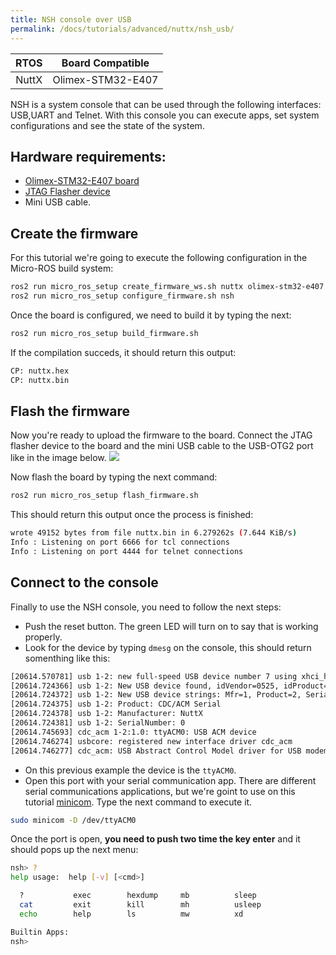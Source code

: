 ```yaml
---
title: NSH console over USB
permalink: /docs/tutorials/advanced/nuttx/nsh_usb/
---
```


|  RTOS |  Board Compatible |
|:-----:|:-----------------:|
| NuttX | Olimex-STM32-E407 |

NSH is a system console that can be used through the following interfaces: USB,UART and Telnet. With this console you can execute apps, set system configurations and see the state of the system.

## Hardware requirements:
- [Olimex-STM32-E407 board](https://www.olimex.com/Products/ARM/ST/STM32-E407/open-source-hardware)
- [JTAG Flasher device](https://www.olimex.com/Products/ARM/JTAG/ARM-USB-TINY/)
- Mini USB cable.


## Create the firmware

For this tutorial we're going to execute the following configuration in the Micro-ROS build system:
```bash
ros2 run micro_ros_setup create_firmware_ws.sh nuttx olimex-stm32-e407
ros2 run micro_ros_setup configure_firmware.sh nsh
```

Once the board is configured, we need to build it by typing the next:
```bash
ros2 run micro_ros_setup build_firmware.sh
```

If the compilation succeds, it should return this output:
```bash
CP: nuttx.hex
CP: nuttx.bin
```
## Flash the firmware

Now you're ready to upload the firmware to the board. Connect the JTAG flasher device to the board and the mini USB cable to the USB-OTG2 port like in the image below.
![](images/olimex_nsh_usb.jpg)

Now flash the board by typing the next command:
```bash
ros2 run micro_ros_setup flash_firmware.sh
```

This should return this output once the process is finished:
```bash
wrote 49152 bytes from file nuttx.bin in 6.279262s (7.644 KiB/s)
Info : Listening on port 6666 for tcl connections
Info : Listening on port 4444 for telnet connections
```
## Connect to the console

Finally to use the NSH console, you need to follow the next steps:
- Push the reset button. The green LED will turn on to say that is working properly.
- Look for the device by typing ``dmesg`` on the console, this should return somenthing like this:
```bash
[20614.570781] usb 1-2: new full-speed USB device number 7 using xhci_hcd
[20614.724366] usb 1-2: New USB device found, idVendor=0525, idProduct=a4a7, bcdDevice= 1.01
[20614.724372] usb 1-2: New USB device strings: Mfr=1, Product=2, SerialNumber=3
[20614.724375] usb 1-2: Product: CDC/ACM Serial
[20614.724378] usb 1-2: Manufacturer: NuttX
[20614.724381] usb 1-2: SerialNumber: 0
[20614.745693] cdc_acm 1-2:1.0: ttyACM0: USB ACM device
[20614.746274] usbcore: registered new interface driver cdc_acm
[20614.746277] cdc_acm: USB Abstract Control Model driver for USB modems and ISDN adapters
```
- On this previous example the device is the ``ttyACM0``.
- Open this port with your serial communication app. There are different serial communications applications, but we're goint to use on this tutorial [minicom](https://linux.die.net/man/1/minicom). Type the next command to execute it.
```bash
sudo minicom -D /dev/ttyACM0
```

Once the port is open, **you need to push two time the key enter** and it should pops up the next menu:
```bash
nsh> ?
help usage:  help [-v] [<cmd>]

  ?           exec        hexdump     mb          sleep       
  cat         exit        kill        mh          usleep      
  echo        help        ls          mw          xd          

Builtin Apps:
nsh>
```
